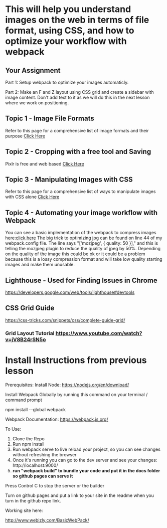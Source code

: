 # This will help you understand images on the web in terms of file format, using CSS, and how to optimize your workflow with webpack
## Your Assignment
Part 1:
Setup webpack to optimize your images automaticly.

Part 2:
Make an F and Z layout using CSS grid and create a sidebar with image content.  Don't add text to it as we will do this in the next lesson where we work on positioning.  


## Topic 1 - Image File Formats
Refer to this page for a comprehensive list of image formats and their purpose [Click Here](https://developer.mozilla.org/en-US/docs/Web/Media/Formats/Image_types)
##  Topic 2 - Cropping with a free tool and Saving
Pixlr is free and web based [Click Here](https://pixlr.com/)
## Topic 3 - Manipulating Images with CSS
Refer to this page for a comprehensive list of ways to manipulate images with CSS alone [Click Here](https://www.w3schools.com/css/css3_images.asp)
## Topic 4 - Automating your image workflow with Webpack
You can see a basic implementation of the webpack to compress images here:[click here](https://webpack.js.org/plugins/image-minimizer-webpack-plugin/)
The big trick to optimizing jpg can be found on line 44 of my webpack.config file.  The line says "['mozjpeg', { quality: 50 }]," and this is telling the mozjpeg plugin to reduce the quality of jpeg by 50%.  Depending on the quality of the image this could be ok or it could be a problem because this is a lossy compression format and will take low quality starting images and make them unusable.
## Lighthouse - Used for Finding Issues in Chrome
https://developers.google.com/web/tools/lighthouse#devtools
##  CSS Grid Guide
https://css-tricks.com/snippets/css/complete-guide-grid/
### Grid Layout Tutorial https://www.youtube.com/watch?v=jV8B24rSN5o

# Install Instructions from previous lesson
Prerequisites:
Install Node:
https://nodejs.org/en/download/


Install Webpack Globally by running this command on your terminal / command prompt

npm install --global webpack

Webpack Documentation: https://webpack.js.org/

To Use:

1.  Clone the Repo
2.  Run npm install
3.  Run webpack serve to live reload your project, so you can see changes without refreshing the browser
4.  Once it's running you can go to the dev server and see your changes: http://localhost:9000/
5.  **run "webpack build" to bundle your code and put it in the docs folder so github pages can serve it**

Press Control C to stop the server or the builder

Turn on github pages and put a link to your site in the readme when you turn in the github repo link.

Working site here:

http://www.webizly.com/BasicWebPack/
